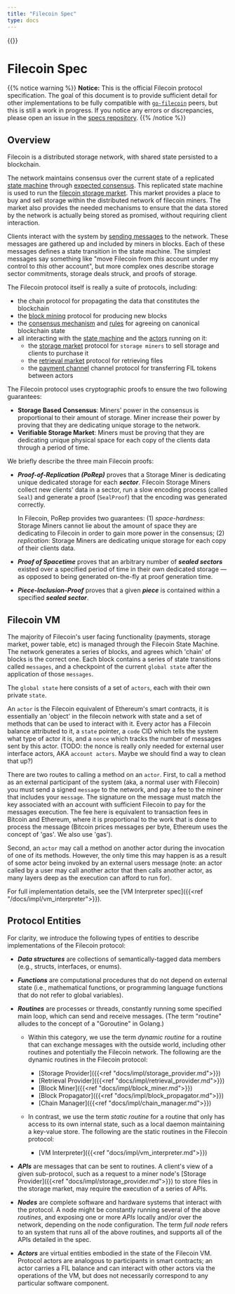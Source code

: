 ```yaml
---
title: "Filecoin Spec"
type: docs
---
```


{{<js>}}

# Filecoin Spec

{{% notice warning %}}
**Notice:** This is the official Filecoin protocol specification.
The goal of this document is to provide sufficient detail for other implementations to be fully compatible with [`go-filecoin`](https://github.com/filecoin-project/go-filecoin) peers, but this is still a work in progress.
If you notice any errors or discrepancies, please open an issue in the [specs repository](https://github.com/filecoin-project/specs).
{{% /notice %}}

## Overview

Filecoin is a distributed storage network, with shared state persisted to a blockchain.

The network maintains consensus over the current state of a replicated [state machine](state-machine.md) through [expected consensus](expected-consensus.md). This replicated state machine is used to run the [filecoin storage market](storage-market.md). This market provides a place to buy and sell storage within the distributed network of filecoin miners. The market also provides the needed mechanisms to ensure that the data stored by the network is actually being stored as promised, without requiring client interaction.

Clients interact with the system by [sending messages](data-propagation.md#message-propagation) to the network. These messages are gathered up and included by miners in blocks. Each of these messages defines a state transition in the state machine. The simplest messages say something like "move Filecoin from *this* account under my control to *this* other account", but more complex ones describe storage sector commitments, storage deals struck, and proofs of storage.

The Filecoin protocol itself is really a suite of protocols, including:

- the chain protocol for propagating the data that constitutes the blockchain
- the [block mining](mining.md) protocol for producing new blocks
- the [consensus mechanism](expected-consensus.md) and [rules](validation.md) for agreeing on canonical blockchain state
- all interacting with the [state machine](state-machine.md) and the [actors](actors.md) running on it:
  - the [storage market](storage-market.md) protocol for `storage miners` to sell storage and clients to purchase it
  - the [retrieval market](retrieval-market.md) protocol for retrieving files
  - the [payment channel](payments.md) channel protocol for transferring FIL tokens between actors

The Filecoin protocol uses cryptographic proofs to ensure the two following guarantees:

- **Storage Based Consensus**: Miners' power in the consensus is proportional to their amount of storage. Miner increase their power by proving that they are dedicating unique storage to the network.
- **Verifiable Storage Market**: Miners must be proving that they are dedicating unique physical space for each copy of the clients data through a period of time.

We briefly describe the three main Filecoin proofs:

- __*Proof-of-Replication (PoRep)*__ proves that a Storage Miner is dedicating unique dedicated storage for each ***sector***. Filecoin Storage Miners collect new clients' data in a sector, run a slow encoding process (called `Seal`) and generate a proof (`SealProof`) that the encoding was generated correctly.

  In Filecoin, PoRep provides two guarantees: (1) *space-hardness*: Storage Miners cannot lie about the amount of space they are dedicating to Filecoin in order to gain more power in the consensus; (2) *replication*: Storage Miners are dedicating unique storage for each copy of their clients data.

- __*Proof of Spacetime*__ proves that an arbitrary number of __*sealed sectors*__ existed over a specified period of time in their own dedicated storage — as opposed to being generated on-the-fly at proof generation time.

- __*Piece-Inclusion-Proof*__ proves that a given __*piece*__ is contained within a specified __*sealed sector*__.



## Filecoin VM

The majority of Filecoin's user facing functionality (payments, storage market, power table, etc) is managed through the Filecoin State Machine. The network generates a series of blocks, and agrees which 'chain' of blocks is the correct one. Each block contains a series of state transitions called `messages`, and a checkpoint of the current `global state` after the application of those `messages`.

The `global state` here consists of a set of `actors`, each with their own private `state`.

An `actor` is the Filecoin equivalent of Ethereum's smart contracts, it is essentially an 'object' in the filecoin network with state and a set of methods that can be used to interact with it. Every actor has a Filecoin balance attributed to it, a `state` pointer, a `code` CID which tells the system what type of actor it is, and a `nonce` which tracks the number of messages sent by this actor. (TODO: the nonce is really only needed for external user interface actors, AKA `account actors`. Maybe we should find a way to clean that up?)

There are two routes to calling a method on an `actor`. First, to call a method as an external participant of the system (aka, a normal user with Filecoin) you must send a signed `message` to the network, and pay a fee to the miner that includes your `message`.  The signature on the message must match the key associated with an account with sufficient Filecoin to pay for the messages execution. The fee here is equivalent to transaction fees in Bitcoin and Ethereum, where it is proportional to the work that is done to process the message (Bitcoin prices messages per byte, Ethereum uses the concept of 'gas'. We also use 'gas').

Second, an `actor` may call a method on another actor during the invocation of one of its methods.  However, the only time this may happen is as a result of some actor being invoked by an external users message (note: an actor called by a user may call another actor that then calls another actor, as many layers deep as the execution can afford to run for).


For full implementation details, see the [VM Interpreter spec]({{<ref "/docs/impl/vm_interpreter">}}).



## Protocol Entities

For clarity, we introduce the following types of entities to describe implementations of the Filecoin protocol:

- **_Data structures_** are collections of semantically-tagged data members (e.g., structs, interfaces, or enums).

- **_Functions_** are computational procedures that do not depend on external state (i.e., mathematical functions,
  or programming language functions that do not refer to global variables).

- **_Routines_** are processes or threads, constantly running some specified main loop, which can send and receive messages.
  (The term "routine" alludes to the concept of a "Goroutine" in Golang.)

  - Within this category, we use the term _dynamic routine_ for a routine that can exchange messages with the outside world,
    including other routines and potentially the Filecoin network.
    The following are the dynamic routines in the Filecoin protocol:

      - [Storage Provider]({{<ref "docs/impl/storage_provider.md">}})
      - [Retrieval Provider]({{<ref "docs/impl/retrieval_provider.md">}})
      - [Block Miner]({{<ref "docs/impl/block_miner.md">}})
      - [Block Propagator]({{<ref "docs/impl/block_propagator.md">}})
      - [Chain Manager]({{<ref "docs/impl/chain_manager.md">}})

  - In contrast, we use the term _static routine_ for a routine that only has access to its own internal state,
    such as a local daemon maintaining a key-value store. The following are the static routines in the Filecoin protocol:

      - [VM Interpreter]({{<ref "docs/impl/vm_interpreter.md">}})

- **_APIs_** are messages that can be sent to routines. A client's view of a given sub-protocol, such as a request to a miner node's [Storage Provider]({{<ref "docs/impl/storage_provider.md">}}) to store files in the storage market, may require the execution of a series of APIs.

- **_Nodes_** are complete software and hardware systems that interact with the protocol.
  A node might be constantly running several of the above _routines_, and exposing one or more _APIs_ locally and/or over the network,
  depending on the node configuration.
  The term _full node_ refers to an system that runs all of the above routines, and supports all of the APIs detailed in the spec.

- **_Actors_** are virtual entities embodied in the state of the Filecoin VM.
  Protocol actors are analogous to participants in smart contracts;
  an actor carries a FIL balance and can interact with other actors
  via the operations of the VM, but does not necessarily correspond to any particular software component.

